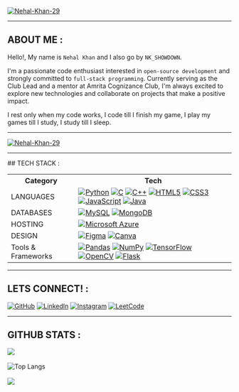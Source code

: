 [![Nehal-Khan-29](https://github.com/Nehal-Khan-29/Nehal-Khan-29/assets/128951002/b78deadd-8072-4c05-bff7-bb6ee781674e)](https://nehalkhan.in/)
<hr>

## ABOUT ME :

Hello!, My name is `Nehal Khan` and I also go by `NK_SHOWDOWN`.

I'm a passionate code enthusiast interested in `open-source development` and strongly committed to `full-stack programming`. Currently serving as the Club Lead and a mentor at Amrita Cognizance Club, I'm always excited to explore new technologies and collaborate on projects that make a positive impact.

I rest only when my code works, I code till I finish my game, I play my games till I study, I study till I sleep. <hr>

[![Nehal-Khan-29](https://github.com/Nehal-Khan-29/Nehal-Khan-29/assets/128951002/5deb137e-88c6-4288-b087-75f557f649dc)](https://nehalkhan.in/)

<hr>
## TECH STACK :

<table>
    <tr>
        <th>Category</th>
        <th>Tech</th>
    </tr>
    <tr>
        <td>LANGUAGES</td>
        <td>
            <a href="https://www.python.org"><img
                    src="https://img.shields.io/badge/python-3670A0?style=for-the-badge&amp;logo=python&amp;logoColor=ffdd54"
                    alt="Python" /></a>
            <a href="https://www.cprogramming.com/"><img
                    src="https://img.shields.io/badge/c-%2300599C.svg?style=for-the-badge&amp;logo=c&amp;logoColor=white"
                    alt="C" /></a>
            <a href="https://www.w3schools.com/cpp/"><img
                    src="https://img.shields.io/badge/c++-%2300599C.svg?style=for-the-badge&amp;logo=c%2B%2B&amp;logoColor=white"
                    alt="C++" /></a>
            <a href="https://html5.org/"><img
                    src="https://img.shields.io/badge/html5-%23E34F26.svg?style=for-the-badge&amp;logo=html5&amp;logoColor=white"
                    alt="HTML5" /></a>
            <a href="https://www.css3.com/"><img
                    src="https://img.shields.io/badge/css3-%231572B6.svg?style=for-the-badge&amp;logo=css3&amp;logoColor=white"
                    alt="CSS3" /></a>
            <a href="https://www.javascript.com/"><img
                    src="https://img.shields.io/badge/javascript-%23323330.svg?style=for-the-badge&amp;logo=javascript&amp;logoColor=%23F7DF1E"
                    alt="JavaScript" /></a>
            <a href="https://www.java.com/en/"><img
                    src="https://img.shields.io/badge/java-%23ED8B00.svg?style=for-the-badge&amp;logo=java&amp;logoColor=white"
                    alt="Java" /></a>
        </td>
    </tr>
    <tr>
        <td>DATABASES</td>
        <td>
            <a href="https://www.mysql.com/"><img
                    src="https://img.shields.io/badge/mysql-%2300f.svg?style=for-the-badge&amp;logo=mysql&amp;logoColor=white"
                    alt="MySQL" /></a>
            <a href="https://www.mongodb.com/"><img
                    src="https://img.shields.io/badge/-MongoDB-13aa52?style=for-the-badge&logo=mongodb&logoColor=white"
                    alt="MongoDB" /></a>
        </td>
    </tr>
    <tr>
        <td>HOSTING</td>
        <td>
            <a href="https://azure.microsoft.com/en-in"><img
                    src="https://img.shields.io/badge/azure-%230072C6.svg?style=for-the-badge&logo=microsoftazure&logoColor=white"
                    alt="Microsoft Azure" /></a>
        </td>
    </tr>
    <tr>
        <td>DESIGN</td>
        <td>
            <a href="https://www.figma.com/"><img
                    src="https://img.shields.io/badge/figma-%23F24E1E.svg?style=for-the-badge&amp;logo=figma&amp;logoColor=white"
                    alt="Figma" /></a>
            <a href="https://www.canva.com/"><img
                    src="https://img.shields.io/badge/Canva-%2300C4CC.svg?style=for-the-badge&amp;logo=Canva&amp;logoColor=white"
                    alt="Canva" /></a>
        </td>
    </tr>
    <tr>
        <td>Tools & Frameworks</td>
        <td>
            <a href="https://pandas.pydata.org/"><img
                    src="https://img.shields.io/badge/pandas-%23150458.svg?style=for-the-badge&amp;logo=pandas&amp;logoColor=white"
                    alt="Pandas" /></a>
            <a href="https://numpy.org/"><img
                    src="https://img.shields.io/badge/numpy-%23013243.svg?style=for-the-badge&amp;logo=numpy&amp;logoColor=white"
                    alt="NumPy" /></a>
            <a href="https://www.tensorflow.org/"><img 
                    src="https://img.shields.io/badge/TensorFlow-FF6F00?style=for-the-badge&logo=tensorflow&logoColor=white" 
                    alt="TensorFlow" /></a>
            <a href="https://opencv.org/"><img 
                    src="https://img.shields.io/badge/OpenCV-5C3EE8?style=for-the-badge&logo=opencv&logoColor=white" 
                    alt="OpenCV" /></a>
            <a href="https://flask.palletsprojects.com/"><img 
                    src="https://img.shields.io/badge/Flask-000000?style=for-the-badge&logo=flask&logoColor=white" 
                    alt="Flask" /></a>
        </td>
    </tr>
</table><hr>

## LETS CONNECT! :
[![GitHub](https://img.shields.io/badge/github-%23121011.svg?style=for-the-badge&logo=github&logoColor=white)](https://github.com/Nehal-Khan-29)  [![LinkedIn](https://img.shields.io/badge/linkedin-%230077B5.svg?style=for-the-badge&logo=linkedin&logoColor=white)](https://www.linkedin.com/in/Nehal-Khan-29--)  [![Instagram](https://img.shields.io/badge/Instagram-%23E4405F.svg?style=for-the-badge&logo=Instagram&logoColor=white)](https://www.instagram.com/nk29_nehal/)  [![LeetCode](https://img.shields.io/badge/LeetCode-000000?style=for-the-badge&logo=LeetCode&logoColor=#d16c06)](https://leetcode.com/Nehal-Khan-29/)  <hr>

## GITHUB STATS :

![](https://github-profile-trophy.vercel.app/?username=Nehal-Khan-29&theme=monokai) <br><br>
![Top Langs](https://github-readme-stats.vercel.app/api/top-langs/?username=Nehal-Khan-29&theme=tokyonight) <br><br>
[![](https://visitcount.itsvg.in/api?id=nehal-khan-29&label=Profile%20Views&color=1&icon=1&pretty=true)](https://github.com/Nehal-Khan-29)
